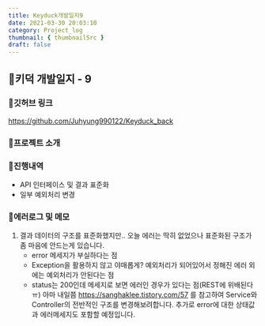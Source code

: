 ```yaml
---
title: Keyduck개발일지9
date: 2021-03-30 20:03:10
category: Project_log
thumbnail: { thumbnailSrc }
draft: false
---
```

## 🌟키덕 개발일지 - 9

### 🎯깃허브 링크 
https://github.com/Juhyung990122/Keyduck_back

### 🎯프로젝트 소개

### 🎯진행내역
- API 인터페이스 및 결과 표준화
- 일부 예외처리 변경

### 🎯에러로그 및 메모
1. 결과 데이터의 구조를 표준화했지만..
    오늘 에러는 딱히 없었으나 표준화된 구조가 좀 마음에 안드는게 있습니다.
    - error 메세지가 부실하다는 점
    - Exception을 활용하지 않고 야매롭게? 예외처리가 되어있어서 정해진 에러 외에는 예외처리가 안된다는 점
    - status는 200인데 메세지로 보면 에러인 경우가 있다는 점(REST에 위배된다ㅠ)
    아마 내일쯤 https://sanghaklee.tistory.com/57 를 참고하여 Service와 Controller의 전반적인 구조를 변경해보려합니다. 추가로 error에 대한 상태값과 에러메세지도 포함할 예정입니다. 